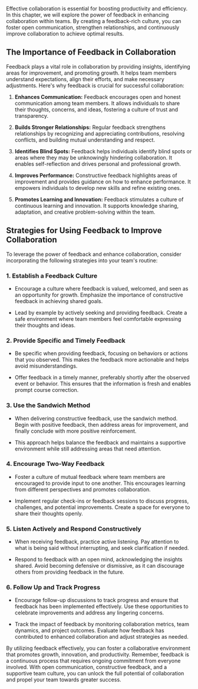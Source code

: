 
Effective collaboration is essential for boosting productivity and efficiency. In this chapter, we will explore the power of feedback in enhancing collaboration within teams. By creating a feedback-rich culture, you can foster open communication, strengthen relationships, and continuously improve collaboration to achieve optimal results.

The Importance of Feedback in Collaboration
-------------------------------------------

Feedback plays a vital role in collaboration by providing insights, identifying areas for improvement, and promoting growth. It helps team members understand expectations, align their efforts, and make necessary adjustments. Here's why feedback is crucial for successful collaboration:

1. **Enhances Communication:** Feedback encourages open and honest communication among team members. It allows individuals to share their thoughts, concerns, and ideas, fostering a culture of trust and transparency.

2. **Builds Stronger Relationships:** Regular feedback strengthens relationships by recognizing and appreciating contributions, resolving conflicts, and building mutual understanding and respect.

3. **Identifies Blind Spots:** Feedback helps individuals identify blind spots or areas where they may be unknowingly hindering collaboration. It enables self-reflection and drives personal and professional growth.

4. **Improves Performance:** Constructive feedback highlights areas of improvement and provides guidance on how to enhance performance. It empowers individuals to develop new skills and refine existing ones.

5. **Promotes Learning and Innovation:** Feedback stimulates a culture of continuous learning and innovation. It supports knowledge sharing, adaptation, and creative problem-solving within the team.

Strategies for Using Feedback to Improve Collaboration
------------------------------------------------------

To leverage the power of feedback and enhance collaboration, consider incorporating the following strategies into your team's routine:

### 1. **Establish a Feedback Culture**

* Encourage a culture where feedback is valued, welcomed, and seen as an opportunity for growth. Emphasize the importance of constructive feedback in achieving shared goals.

* Lead by example by actively seeking and providing feedback. Create a safe environment where team members feel comfortable expressing their thoughts and ideas.

### 2. **Provide Specific and Timely Feedback**

* Be specific when providing feedback, focusing on behaviors or actions that you observed. This makes the feedback more actionable and helps avoid misunderstandings.

* Offer feedback in a timely manner, preferably shortly after the observed event or behavior. This ensures that the information is fresh and enables prompt course correction.

### 3. **Use the Sandwich Method**

* When delivering constructive feedback, use the sandwich method. Begin with positive feedback, then address areas for improvement, and finally conclude with more positive reinforcement.

* This approach helps balance the feedback and maintains a supportive environment while still addressing areas that need attention.

### 4. **Encourage Two-Way Feedback**

* Foster a culture of mutual feedback where team members are encouraged to provide input to one another. This encourages learning from different perspectives and promotes collaboration.

* Implement regular check-ins or feedback sessions to discuss progress, challenges, and potential improvements. Create a space for everyone to share their thoughts openly.

### 5. **Listen Actively and Respond Constructively**

* When receiving feedback, practice active listening. Pay attention to what is being said without interrupting, and seek clarification if needed.

* Respond to feedback with an open mind, acknowledging the insights shared. Avoid becoming defensive or dismissive, as it can discourage others from providing feedback in the future.

### 6. **Follow Up and Track Progress**

* Encourage follow-up discussions to track progress and ensure that feedback has been implemented effectively. Use these opportunities to celebrate improvements and address any lingering concerns.

* Track the impact of feedback by monitoring collaboration metrics, team dynamics, and project outcomes. Evaluate how feedback has contributed to enhanced collaboration and adjust strategies as needed.

By utilizing feedback effectively, you can foster a collaborative environment that promotes growth, innovation, and productivity. Remember, feedback is a continuous process that requires ongoing commitment from everyone involved. With open communication, constructive feedback, and a supportive team culture, you can unlock the full potential of collaboration and propel your team towards greater success.
